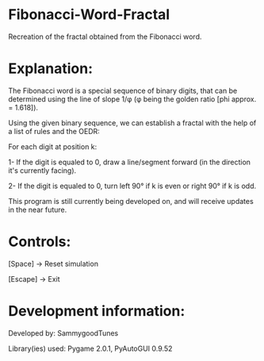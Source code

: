 # Fibonacci-Word-Fractal
Recreation of the fractal obtained from the Fibonacci word.

Explanation:
===================

The Fibonacci word is a special sequence of binary digits, that can be determined using the line of slope 1/φ (φ being the golden ratio [phi approx. = 1.618]).


Using the given binary sequence, we can establish a fractal with the help of a list of rules and the OEDR:


For each digit at position k:

1- If the digit is equaled to 0, draw a line/segment forward (in the direction it's currently facing).


2- If the digit is equaled to 0, turn left 90° if k is even or right 90° if k is odd.


This program is still currently being developed on, and will receive updates in the near future.


Controls:
===================

[Space] -> Reset simulation


[Escape] -> Exit


Development information:
===================

Developed by: SammygoodTunes


Library(ies) used: Pygame 2.0.1, PyAutoGUI 0.9.52
